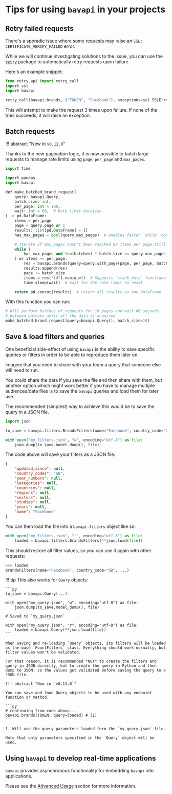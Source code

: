 # Tips for using `bavapi` in your projects

## Retry failed requests

There's a sporadic issue where some requests may raise an `SSL: CERTIFICATE_VERIFY_FAILED` error.

While we will continue investigating solutions to the issue, you can use the [`retry`](https://github.com/invl/retry) package to automatically retry requests upon failure.

Here's an example snippet:

```py
from retry.api import retry_call
import ssl
import bavapi

retry_call(bavapi.brands, ("TOKEN", "Facebook"), exceptions=ssl.SSLError, tries=3)
```

This will attempt to make the request 3 times upon failure. If none of the tries succeeds, it will raise an exception.

## Batch requests

!!! abstract "New in `v0.12.0`"

Thanks to the new pagination logic, it is now possible to batch large requests to manage rate limits using `page`, `per_page` and `max_pages`.

```py
import time

import pandas
import bavapi

def make_batched_brand_request(
    query: bavapi.Query,
    batch_size: int,
    per_page: int = 100,
    wait: int = 60,  # Rate limit duration
) -> pd.DataFrame:
    items = per_page
    page = query.page or 1
    results: list[pd.DataFrame] = []
    has_max_pages = bool(query.max_pages)  # enables faster `while` condition checking

    # Iterate if max_pages hasn't been reached OR items per page still equals per_page
    while (
        has_max_pages and len(batches) * batch_size >= query.max_pages
    ) or items == per_page:
        res = bavapi.brands(query=query.with_page(page, per_page, batch_size))
        results.append(res)
        page += batch_size
        items = res["id"].nunique()  # Supports `stack_data` functionality
        time.sleep(wait)  # Wait for the rate limit to reset

    return pd.concat(results)  # return all results as one DataFrame
```

With this function you can run:

```py
# Will perform batches of requests for 10 pages and wait 60 seconds
# between batches until all the data is acquired
make_batched_brand_request(query=bavapi.Query(), batch_size=10)
```

## Save & load filters and queries

One beneficial side-effect of using `bavapi` is the ability to save specific queries or filters in order to be able to reproduce them later on.

Imagine that you need to share with your team a query that someone else will need to run.

You could share the data if you save the file and then share with them, but another option which might work better if you have to manage multiple audiences/data files is to save the `bavapi` queries and load them for later use.

The recommended (simplest) way to achieve this would be to save the query in a JSON file.

```py
import json

to_save = bavapi.filters.BrandsFilters(name="Facebook", country_code="GB")

with open("my_filters.json", "w", encoding="utf-8") as file:
    json.dump(to_save.model_dump(), file)
```

The code above will save your filters as a JSON file:

```json title="my_filters.json"
{
    "updated_since": null,
    "country_codes": "GB",
    "year_numbers": null,
    "categories": null,
    "countries": null,
    "regions": null,
    "sectors": null,
    "studies": null,
    "years": null,
    "name": "Facebook"
}
```

You can then load the file into a `bavapi.filters` object like so:

```py
with open("my_filters.json", "r", encoding="utf-8") as file:
    loaded = bavapi.filters.BrandsFilters(**json.load(file))
```

This should restore all filter values, so you can use it again with other requests:

```py
>>> loaded
BrandsFilters(name="Facebook", country_code="GB", ...)
```

!!! tip
    This also works for `Query` objects:

    ```py
    to_save = bavapi.Query(...)

    with open("my_query.json", "w", encoding="utf-8") as file:
        json.dump(to_save.model_dump(), file)
    
    # Saved to `my_query.json`

    with open("my_query.json", "r", encoding="utf-8") as file:
        loaded = bavapi.Query(**json.load(file))
    ```

    When saving and re-loading `Query` objects, its filters will be loaded as the base `FountFilters` class. Everything should work normally, but filter values won't be validated.

    For that reason, it is recommended *NOT* to create the filters and query in JSON directly, but to create the query in Python and then dump to JSON, so the values get validated before saving the query to a JSON file.

    !!! abstract "New in `v0.11.0`"

    You can save and load Query objects to be used with any endpoint function or method.

    ```py
    # continuing from code above...
    bavapi.brands(TOKEN, query=loaded) # (1)
    ```

    1. Will use the query parameters loaded form the `my_query.json` file.

    Note that only parameters specified in the `Query` object will be used.

## Using `bavapi` to develop real-time applications

`bavapi` provides asynchronous functionality for embedding `bavapi` into applications.

Please see the [Advanced Usage](advanced.md) section for more information.
